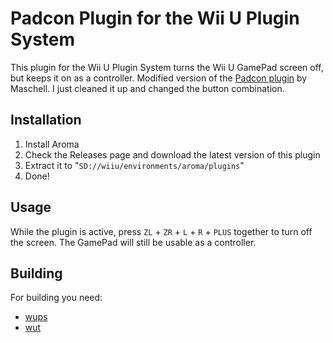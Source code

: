# Padcon Plugin for the Wii U Plugin System

This plugin for the Wii U Plugin System turns the Wii U GamePad screen off, but keeps it on as a controller. Modified version of the [Padcon plugin](https://github.com/Maschell/WUPSPluginPlayground/tree/master/padcon) by Maschell. I just cleaned it up and changed the button combination.

## Installation

1. Install Aroma
2. Check the Releases page and download the latest version of this plugin
3. Extract it to "`SD://wiiu/environments/aroma/plugins`"
4. Done!

## Usage

While the plugin is active, press `ZL` + `ZR` + `L` + `R` + `PLUS` together to turn off the screen. The GamePad will still be usable as a controller.

## Building

For building you need:

- [wups](https://github.com/wiiu-env/WiiUPluginSystem)
- [wut](https://github.com/devkitPro/wut)

